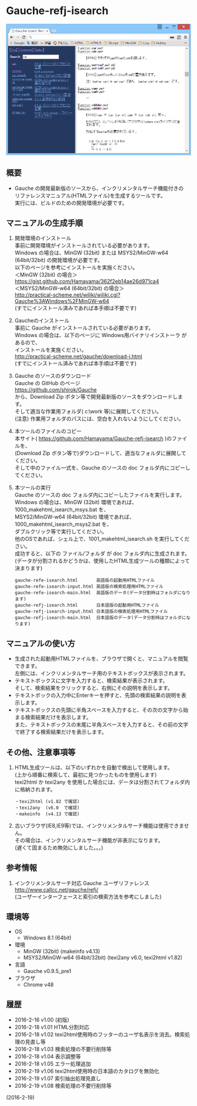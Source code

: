 # Gauche-refj-isearch

![image](image.png)

## 概要
- Gauche の開発最新版のソースから、インクリメンタルサーチ機能付きの  
  リファレンスマニュアル(HTMLファイル)を生成するツールです。  
  実行には、ビルドのための開発環境が必要です。


## マニュアルの生成手順
1. 開発環境のインストール  
   事前に開発環境がインストールされている必要があります。  
   Windows の場合は、MinGW (32bit) または MSYS2/MinGW-w64 (64bit/32bit) の開発環境が必要です。  
   以下のページを参考にインストールを実施ください。  
   ＜MinGW (32bit) の場合＞  
   https://gist.github.com/Hamayama/362f2eb14ae26d971ca4  
   ＜MSYS2/MinGW-w64 (64bit/32bit) の場合＞  
   http://practical-scheme.net/wiliki/wiliki.cgi?Gauche%3AWindows%2FMinGW-w64  
   (すでにインストール済みであれば本手順は不要です)

2. Gaucheのインストール  
   事前に Gauche がインストールされている必要があります。  
   Windows の場合は、以下のページに Windows用バイナリインストーラ があるので、  
   インストールを実施ください。  
   http://practical-scheme.net/gauche/download-j.html  
   (すでにインストール済みであれば本手順は不要です)

3. Gauche のソースのダウンロード  
   Gauche の GitHub のページ  
   https://github.com/shirok/Gauche  
   から、Download Zip ボタン等で開発最新版のソースをダウンロードします。  
   そして適当な作業用フォルダ( c:\work 等)に展開してください。  
   (注意) 作業用フォルダのパスには、空白を入れないようにしてください。

4. 本ツールのファイルのコピー  
   本サイト( https://github.com/Hamayama/Gauche-refj-isearch )のファイルを、  
   (Download Zip ボタン等で)ダウンロードして、適当なフォルダに展開してください。  
   そして中のファイル一式を、Gauche のソースの doc フォルダ内にコピーしてください。

5. 本ツールの実行  
   Gauche のソースの doc フォルダ内にコピーしたファイルを実行します。  
   Windows の場合は、MinGW (32bit) 環境であれば、1000_makehtml_isearch_msys.bat を、  
   MSYS2/MinGW-w64 (64bit/32bit) 環境であれば、1000_makehtml_isearch_msys2.bat を、  
   ダブルクリック等で実行してください。  
   他のOSであれば、シェル上で、1001_makehtml_isearch.sh を実行してください。  
   成功すると、以下の ファイル/フォルダ が doc フォルダ内に生成されます。  
   (データが分割されるかどうかは、使用したHTML生成ツールの種類によって決まります)
   ```
   gauche-refe-isearch.html       英語版の起動用HTMLファイル
   gauche-refe-isearch-input.html 英語版の検索処理用HTMLファイル
   gauche-refe-isearch-main.html  英語版のデータ(データ分割時はフォルダになります)
   gauche-refj-isearch.html       日本語版の起動用HTMLファイル
   gauche-refj-isearch-input.html 日本語版の検索処理用HTMLファイル
   gauche-refj-isearch-main.html  日本語版のデータ(データ分割時はフォルダになります)
   ```


## マニュアルの使い方
- 生成された起動用HTMLファイルを、ブラウザで開くと、マニュアルを閲覧できます。  
  左側には、インクリメンタルサーチ用のテキストボックスが表示されます。
- テキストボックスに文字を入力すると、検索結果が表示されます。  
  そして、検索結果をクリックすると、右側にその説明を表示します。
- テキストボックの入力中にEnterキーを押すと、先頭の検索結果の説明を表示します。
- テキストボックスの先頭に半角スペースを入力すると、その次の文字から始まる検索結果だけを表示します。  
  また、テキストボックスの末尾に半角スペースを入力すると、その前の文字で終了する検索結果だけを表示します。


## その他、注意事項等
1. HTML生成ツールは、以下のいずれかを自動で検出して使用します。  
   (上から順番に検索して、最初に見つかったものを使用します)  
   texi2html か texi2any を使用した場合には、データは分割されてフォルダ内に格納されます。  
   
   ```
   ・texi2html (v1.82 で確認)
   ・texi2any  (v6.0  で確認)
   ・makeinfo  (v4.13 で確認)
   ```

2. 古いブラウザ(IE8,IE9等)では、インクリメンタルサーチ機能は使用できません。  
   その場合は、インクリメンタルサーチ機能が非表示になります。  
   (遅くて固まるため無効にしました。。。)


## 参考情報
1. インクリメンタルサーチ対応 Gauche ユーザリファレンス  
   http://www.callcc.net/gauche/refj/  
   (ユーザーインターフェースと索引の検索方法を参考にしました)


## 環境等
- OS
  - Windows 8.1 (64bit)
- 環境
  - MinGW (32bit) (makeinfo v4.13)
  - MSYS2/MinGW-w64 (64bit/32bit) (texi2any v6.0, texi2html v1.82)
- 言語
  - Gauche v0.9.5_pre1
- ブラウザ
  - Chrome v48

## 履歴
- 2016-2-16  v1.00 (初版)
- 2016-2-18  v1.01 HTML分割対応
- 2016-2-18  v1.02 texi2html使用時のフッターのユーザ名表示を消去。検索処理の見直し等
- 2016-2-18  v1.03 検索処理の不要行削除等
- 2016-2-18  v1.04 表示調整等
- 2016-2-18  v1.05 エラー処理追加
- 2016-2-19  v1.06 texi2html使用時の日本語のカタログを無効化
- 2016-2-19  v1.07 索引抽出処理見直し
- 2016-2-19  v1.08 検索処理の不要行削除等


(2016-2-19)
